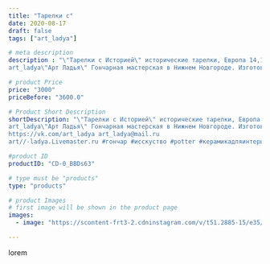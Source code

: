 ```yaml
---
title: "Тарелки с"
date: 2020-08-17
draft: false
tags: ["art_ladya"]

# meta description
description : "\"Тарелки с Историей\" исторические тарелки, Европа 14,15век.
art_ladya\"Арт Ладья\" Гончарная мастерская в Нижнем Новгороде. Изготовление керамики и мастер//-к"

# product Price
price: "3000"
priceBefore: "3600.0"

# Product Short Description
shortDescription: "\"Тарелки с Историей\" исторические тарелки, Европа 14,15век.
art_ladya\"Арт Ладья\" Гончарная мастерская в Нижнем Новгороде. Изготовление керамики и мастер//-классы по обучению. 
https://vk.com/art_ladya art_ladya@mail.ru 
art//-ladya.Livemaster.ru #гончар #исскуство #potter #керамикадляинтерьера #керамикаручнаяработа #гончарнаямастерская #керамиканазаказ #handmade #посудаизглины #керамика #гончарнаяпосуда #эксклюзивнаякерамика #painter #dishes #decor #ceramicar #nntoday #claygoods #restaurant #earthenware #ceramic #design #bowl #dish #plate #ceramicart #berries #авторскаякерамика #европейскиетарелки #историческаяреконструкция"

#product ID
productID: "CD-0_BBDs63"

# type must be "products"
type: "products"

# product Images
# first image will be shown in the product page
images:
  - image: "https://scontent-frt3-2.cdninstagram.com/v/t51.2885-15/e35/117777306_669663153758127_8079970408228254510_n.jpg?se=7&_nc_ht=scontent-frt3-2.cdninstagram.com&_nc_cat=103&_nc_ohc=yeVH5tmStkIAX8MklYR&edm=APU89FABAAAA&ccb=7-4&oh=8b753aba1b7357d5b41b5b1b9ea93500&oe=612B1E3B&_nc_sid=86f79a&ig_cache_key=MjM3NzU3MDY4MjEzNTMwMTgxNQ%3D%3D.2-ccb7-4"

---
```

lorem
